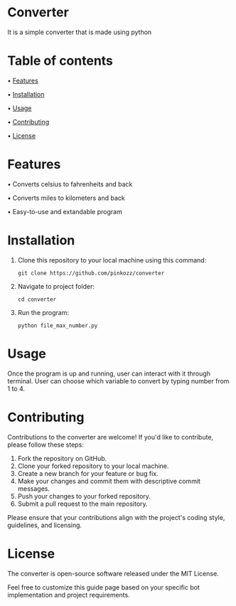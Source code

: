 # Converter
It is a simple converter that is made using python

# Table of contents
• [Features](https://github.com/pinkozz/converter#features)

• [Installation](https://github.com/pinkozz/converter#installation)

• [Usage](https://github.com/pinkozz/converter#usage)

• [Contributing](https://github.com/pinkozz/converter#contributing)

• [License](https://github.com/pinkozz/converter#license)


# Features
• Converts celsius to fahrenheits and back

• Converts miles to kilometers and back

• Easy-to-use and extandable program

# Installation
1. Clone this repository to your local machine using this command:
   
   ```shell
   git clone https://github.com/pinkozz/converter
   ```
2. Navigate to project folder:
   
   ```shell
   cd converter
   ```
3. Run the program:

   ```shell
   python file_max_number.py
   ```
# Usage
Once the program is up and running, user can interact with it through terminal. User can choose which variable to convert by typing number from 1 to 4.

# Contributing
Contributions to the converter are welcome! If you'd like to contribute, please follow these steps:

1. Fork the repository on GitHub.
2. Clone your forked repository to your local machine.
3. Create a new branch for your feature or bug fix.
4. Make your changes and commit them with descriptive commit messages.
5. Push your changes to your forked repository.
6. Submit a pull request to the main repository.

Please ensure that your contributions align with the project's coding style, guidelines, and licensing.

# License
The converter is open-source software released under the MIT License.

Feel free to customize this guide page based on your specific bot implementation and project requirements.
